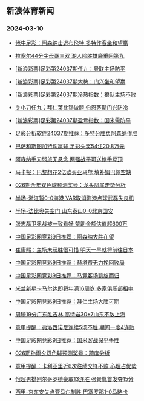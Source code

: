 ## 新浪体育新闻 
### 2024-03-10

+ [佬牛足彩：阿森纳击退布伦特 多特作客坐和望赢](https://sports.sina.com.cn/l/2024-03-09/doc-inamsqhy6495945.shtml)

+ [拉塞尔44分字母哥三双 湖人险胜雄鹿重回第九](https://sports.sina.com.cn/basketball/nba/2024-03-09/doc-inamsywr8007410.shtml)

+ [[新浪彩票]足彩第24037期任九：曼联主场防平](https://sports.sina.com.cn/l/2024-03-09/doc-inamrtcf8692750.shtml)

+ [[新浪彩票]足彩第24037期大势：门兴坐和望赢](https://sports.sina.com.cn/l/2024-03-09/doc-inamrtca7633698.shtml)

+ [[新浪彩票]足彩第24037期冷热指数：狼队主场不败](https://sports.sina.com.cn/l/2024-03-09/doc-inamrnvh2017223.shtml)

+ [关小刀任九：拜仁莱比锡做胆 伯恩茅斯门兴防冷](https://sports.sina.com.cn/l/2024-03-09/doc-inamtfet3933628.shtml)

+ [[新浪彩票]足彩第24037期盈亏指数：国米需防平](https://sports.sina.com.cn/l/2024-03-09/doc-inamrtck6961159.shtml)

+ [足彩分析软件24037期推荐：多特分胜负阿森纳作胆](https://sports.sina.com.cn/l/2024-03-09/doc-inamsqhv8225477.shtml)

+ [巴萨和斯图加特均赢球 足彩头奖54注20.8万元](https://sports.sina.com.cn/l/2024-03-09/doc-inamsqhu1445059.shtml)

+ [阿森纳手刃弱旅无悬念 两强战平可送枪手登顶](https://sports.sina.com.cn/l/2024-03-09/doc-inamqrrq8088149.shtml)

+ [马卡报：巴黎想花2亿欧买亚马尔 填补姆巴佩空缺](https://sports.sina.com.cn/g/laliga/2024-03-09/doc-inamtrun5946834.shtml)

+ [026期余年双色球预测奖号：龙头凤尾走势分析](https://sports.sina.com.cn/l/2024-03-09/doc-inamqvxq2254611.shtml)

+ [半场-浙江暂0-0海港 VAR取消海港点球武磊失良机](https://sports.sina.com.cn/china/j/2024-03-09/doc-inamtwaf7550624.shtml)

+ [半场-法比奥失空门 山东泰山0-0北京国安](https://sports.sina.com.cn/china/j/2024-03-09/doc-inamtwae0773422.shtml)

+ [张志磊卫冕战被一致看好 赞助金额估值超600万](https://sports.sina.com.cn/others/boxing/2024-03-09/doc-inamrtce1915534.shtml)

+ [中国足彩网竞彩9日推荐：阿森纳大胜在望](https://sports.sina.com.cn/l/2024-03-09/doc-inamtfep7890846.shtml)

+ [崔康熙：主场未获胜很可惜 明天一早就将前往日本](https://sports.sina.com.cn/china/j/2024-03-09/doc-inamtwae0781012.shtml)

+ [中国足彩网竞彩9日推荐：赫塔费无力挽回败局](https://sports.sina.com.cn/l/2024-03-09/doc-inamtfen1113996.shtml)

+ [中国足彩网竞彩9日推荐：马竞客场凯旋而归](https://sports.sina.com.cn/l/2024-03-09/doc-inamtfep7890643.shtml)

+ [米兰新星卡马尔达即将年满16周岁 多家俱乐部相中](https://sports.sina.com.cn/g/seriea/2024-03-09/doc-inamtruh0901756.shtml)

+ [中国足彩网竞彩9日推荐：拜仁主场大胜可期](https://sports.sina.com.cn/l/2024-03-09/doc-inamtfep7890370.shtml)

+ [周琦19分广东胜吉林 高诗岩30+7山东不敌上海](https://sports.sina.com.cn/basketball/cba/2024-03-09/doc-inamtwae0778242.shtml)

+ [意甲提醒：弗洛西诺尼连续5场不胜 期间一度4连败](https://sports.sina.com.cn/l/2024-03-09/doc-inamsywv4045004.shtml)

+ [中国足彩网竞彩9日推荐：国米客战保平争胜](https://sports.sina.com.cn/l/2024-03-09/doc-inamtfen1114427.shtml)

+ [026期孙雨夕双色球预测奖号：跨度分析](https://sports.sina.com.cn/l/2024-03-09/doc-inamqvxr9029809.shtml)

+ [意甲提醒：卡利亚里近6次往绩交锋不败 心理占优势](https://sports.sina.com.cn/l/2024-03-09/doc-inamsywv4044603.shtml)

+ [俄超男排别尔哥罗德豪取13连胜 张景胤首发夺15分](https://sports.sina.com.cn/others/volleyball/2024-03-09/doc-inamsiyw1566493.shtml)

+ [西甲-京东安失点亚马尔制胜 巴塞罗那1-0马略卡](https://sports.sina.com.cn/g/laliga/2024-03-09/doc-inamtfes6166594.shtml)

